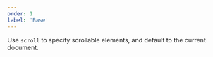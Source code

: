 ```yaml
---
order: 1
label: 'Base'
---
```


Use `scroll` to specify scrollable elements, and default to the current document.

